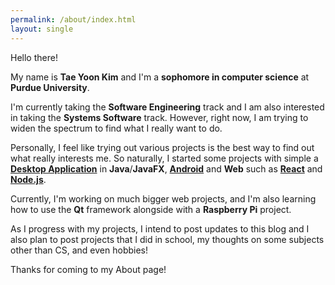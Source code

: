 ```yaml
---
permalink: /about/index.html
layout: single
---
```


Hello there!

My name is **Tae Yoon Kim** and I'm a **sophomore in computer science** at **Purdue University**.

I'm currently taking the **Software Engineering** track and I am also interested in taking the **Systems Software** track.
However, right now, I am trying to widen the spectrum to find what I really want to do.

Personally, I feel like trying out various projects is the best way to find out what really interests me.
So naturally, I started some projects with simple a [**Desktop Application**](https://github.com/thinkty/Journey) in **Java**/**JavaFX**, [**Android**](https://github.com/thinkty/simple-todo-android) and **Web** such as [**React**](https://github.com/thinkty/feeder) and [**Node.js**](https://github.com/thinkty/dialogflow-tester).

Currently, I'm working on much bigger web projects, and I'm also learning how to use the **Qt** framework alongside with a **Raspberry Pi** project.

As I progress with my projects, I intend to post updates to this blog and I also plan to post projects that I did in school, my thoughts on some subjects other than CS, and even hobbies!

Thanks for coming to my About page!